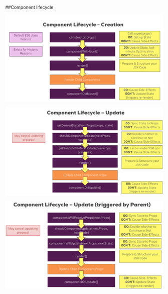 ##Component lifecycle 

![Component Lifecycle Creation](./images/lifeCreating.png)

![Component Lifecycle Creation](./images/componentUpdate.png)

![Component Lifecycle Update](./images/lifeComponentUpdate.png)



